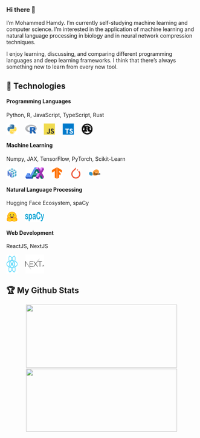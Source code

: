 ### Hi there 👋
I’m Mohammed Hamdy. I’m currently self-studying machine learning and computer science. I’m interested in the application of machine learning and natural language processing in biology and in neural network compression techniques.

I enjoy learning, discussing, and comparing different programming languages and deep learning frameworks. I think that there’s always something new to learn from every new tool. 

## 🔮 Technologies
#### Programming Languages
Python, R, JavaScript, TypeScript, Rust
<div style="display:flex;" align="center">
<img src="https://raw.githubusercontent.com/devicons/devicon/master/icons/python/python-original.svg" width="30"/> 
&nbsp&nbsp&nbsp&nbsp&nbsp
<img src="https://raw.githubusercontent.com/devicons/devicon/master/icons/r/r-original.svg" width="30"/>
&nbsp&nbsp&nbsp&nbsp&nbsp
<img src="https://raw.githubusercontent.com/devicons/devicon/master/icons/javascript/javascript-original.svg" width="30"/>
&nbsp&nbsp&nbsp&nbsp&nbsp
<img src="https://raw.githubusercontent.com/devicons/devicon/master/icons/typescript/typescript-original.svg" width="30"/>
&nbsp&nbsp&nbsp&nbsp&nbsp
<img src="https://raw.githubusercontent.com/devicons/devicon/master/icons/rust/rust-plain.svg" width="30"/>
</div>

#### Machine Learning
Numpy, JAX, TensorFlow, PyTorch, Scikit-Learn
<div style="display:flex;" align="center">
<img src="images/numpylogo.png" width="30"/> 
&nbsp&nbsp&nbsp&nbsp&nbsp
<img src="images\jax_logo_250px.webp" width="50"/>
&nbsp&nbsp&nbsp&nbsp&nbsp
<img src="https://raw.githubusercontent.com/devicons/devicon/master/icons/tensorflow/tensorflow-original.svg" width="30"/>
&nbsp&nbsp&nbsp&nbsp&nbsp
<img src="https://raw.githubusercontent.com/devicons/devicon/master/icons/pytorch/pytorch-original.svg" width="30"/>
&nbsp&nbsp&nbsp&nbsp&nbsp
<img src="images/sklearn-logo.png" width="30"/>
</div>

#### Natural Language Processing
Hugging Face Ecosystem, spaCy
<div style="display:flex;" align="center">
<img src="images/huggingface_logo-noborder.svg" width="30"/> 
&nbsp&nbsp&nbsp&nbsp&nbsp
<img src="images\SpaCy_logo.svg" width="50"/>
</div>

#### Web Development
ReactJS, NextJS
<div style="display:flex;" align="center">
<img src="https://raw.githubusercontent.com/devicons/devicon/master/icons/react/react-original.svg" width="30"/>
&nbsp&nbsp&nbsp&nbsp&nbsp
<img src="https://raw.githubusercontent.com/devicons/devicon/master/icons/nextjs/nextjs-original-wordmark.svg" width="50"/>
</div>

## 🏆 My Github Stats

<div align="center">
<img src="https://github-readme-stats.vercel.app/api?username=mmhamdy&show_icons=true&theme=radical" width="400" height="166"/>
<img src="https://github-readme-stats.vercel.app/api/top-langs/?username=mmhamdy&layout=compact&theme=radical&hide=html,css,scss,jupyter%20notebook,matlab,tex,smarty&langs_count=4" width="400" height="166"/>
</div>

<!--
**mmhamdy/mmhamdy** is a ✨ _special_ ✨ repository because its `README.md` (this file) appears on your GitHub profile.

Here are some ideas to get you started:

- 🔭 I’m currently working on ...
- 🌱 I’m currently learning ...
- 👯 I’m looking to collaborate on ...
- 🤔 I’m looking for help with ...
- 💬 Ask me about ...
- 📫 How to reach me: ...
- 😄 Pronouns: ...
- ⚡ Fun fact: ...

[![trophy](https://github-profile-trophy.vercel.app/?username=mmhamdy&column=9&theme=onedark)](https://github.com/mmhamdy)
-->

